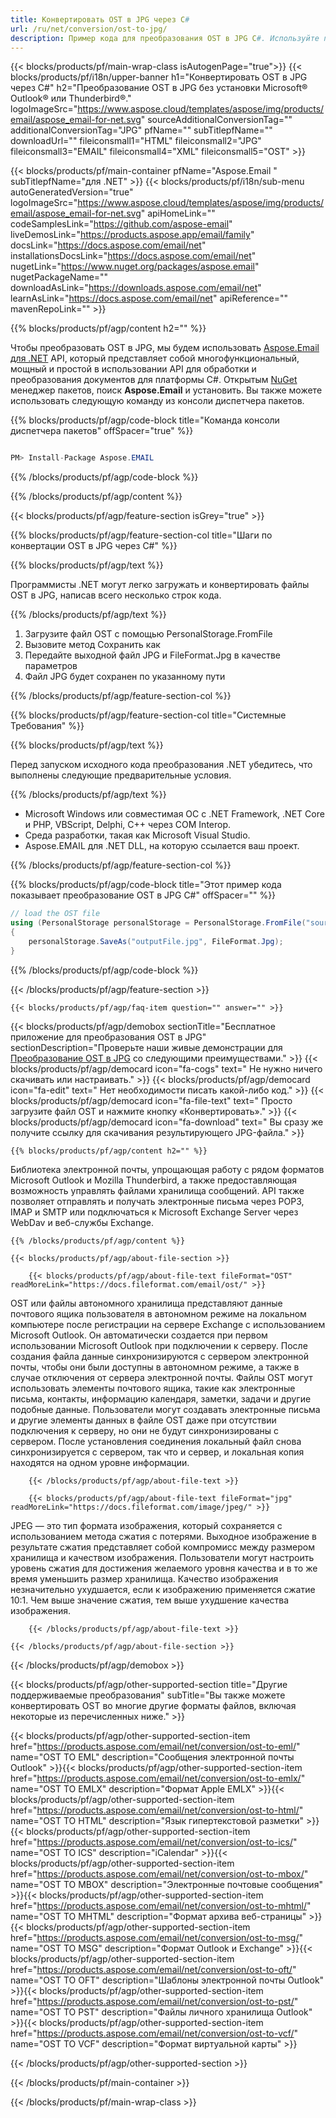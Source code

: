 ```yaml
---
title: Конвертировать OST в JPG через C#
url: /ru/net/conversion/ost-to-jpg/
description: Пример кода для преобразования OST в JPG C#. Используйте пример кода API для пакетного преобразования файлов OST в JPG в VB.NET, Asp.NET или любом приложении на основе .NET.
---
```


{{< blocks/products/pf/main-wrap-class isAutogenPage="true">}}
{{< blocks/products/pf/i18n/upper-banner h1="Конвертировать OST в JPG через C#" h2="Преобразование OST в JPG без установки Microsoft® Outlook® или Thunderbird®." logoImageSrc="https://www.aspose.cloud/templates/aspose/img/products/email/aspose_email-for-net.svg" sourceAdditionalConversionTag="" additionalConversionTag="JPG" pfName="" subTitlepfName="" downloadUrl="" fileiconsmall1="HTML" fileiconsmall2="JPG" fileiconsmall3="EMAIL" fileiconsmall4="XML" fileiconsmall5="OST" >}}

{{< blocks/products/pf/main-container pfName="Aspose.Email " subTitlepfName="для .NET" >}}
{{< blocks/products/pf/i18n/sub-menu autoGeneratedVersion="true" logoImageSrc="https://www.aspose.cloud/templates/aspose/img/products/email/aspose_email-for-net.svg" apiHomeLink="" codeSamplesLink="https://github.com/aspose-email" liveDemosLink="https://products.aspose.app/email/family" docsLink="https://docs.aspose.com/email/net" installationsDocsLink="https://docs.aspose.com/email/net" nugetLink="https://www.nuget.org/packages/aspose.email" nugetPackageName="" downloadAsLink="https://downloads.aspose.com/email/net" learnAsLink="https://docs.aspose.com/email/net" apiReference="" mavenRepoLink="" >}}

{{% blocks/products/pf/agp/content h2="" %}}

Чтобы преобразовать OST в JPG, мы будем использовать <a href="https://products.aspose.com/email/net">Aspose.Email для .NET</a> API, который представляет собой многофункциональный, мощный и простой в использовании API для обработки и преобразования документов для платформы C#. Открытым <a href="https://www.nuget.org/packages/aspose.email">NuGet</a> менеджер пакетов, поиск <b>Aspose.Email</b> и установить. Вы также можете использовать следующую команду из консоли диспетчера пакетов.

{{% blocks/products/pf/agp/code-block title="Команда консоли диспетчера пакетов" offSpacer="true" %}}

```cs

PM> Install-Package Aspose.EMAIL

```

{{% /blocks/products/pf/agp/code-block %}}

{{% /blocks/products/pf/agp/content %}}

{{< blocks/products/pf/agp/feature-section isGrey="true" >}}

{{% blocks/products/pf/agp/feature-section-col title="Шаги по конвертации OST в JPG через C#" %}}

{{% blocks/products/pf/agp/text %}}

 Программисты .NET могут легко загружать и конвертировать файлы OST в JPG, написав всего несколько строк кода.

{{% /blocks/products/pf/agp/text %}}

1. Загрузите файл OST с помощью PersonalStorage.FromFile
1. Вызовите метод Сохранить как
1. Передайте выходной файл JPG и FileFormat.Jpg в качестве параметров
1. Файл JPG будет сохранен по указанному пути


{{% /blocks/products/pf/agp/feature-section-col %}}

{{% blocks/products/pf/agp/feature-section-col title="Системные Требования" %}}

{{% blocks/products/pf/agp/text %}}

 Перед запуском исходного кода преобразования .NET убедитесь, что выполнены следующие предварительные условия.

{{% /blocks/products/pf/agp/text %}}

-  Microsoft Windows или совместимая ОС с .NET Framework, .NET Core и PHP, VBScript, Delphi, C++ через COM Interop.
-  Среда разработки, такая как Microsoft Visual Studio.
-  Aspose.EMAIL для .NET DLL, на которую ссылается ваш проект.

{{% /blocks/products/pf/agp/feature-section-col %}}

{{% blocks/products/pf/agp/code-block title="Этот пример кода показывает преобразование OST в JPG C#" offSpacer="" %}}

```cs
// load the OST file
using (PersonalStorage personalStorage = PersonalStorage.FromFile("sourceFile.ost"))
{
    personalStorage.SaveAs("outputFile.jpg", FileFormat.Jpg);
}

```

{{% /blocks/products/pf/agp/code-block %}}

{{< /blocks/products/pf/agp/feature-section >}}

    {{< blocks/products/pf/agp/faq-item question="" answer="" >}}


<!-- aboutfile Starts -->

{{< blocks/products/pf/agp/demobox sectionTitle="Бесплатное приложение для преобразования OST в JPG" sectionDescription="Проверьте наши живые демонстрации для [Преобразование OST в JPG](https://products.aspose.app/email/conversion/ost-to-jpg) со следующими преимуществами." >}}
        {{< blocks/products/pf/agp/democard icon="fa-cogs" text=" Не нужно ничего скачивать или настраивать." >}}
        {{< blocks/products/pf/agp/democard icon="fa-edit" text=" Нет необходимости писать какой-либо код." >}}
        {{< blocks/products/pf/agp/democard icon="fa-file-text" text=" Просто загрузите файл OST и нажмите кнопку «Конвертировать»." >}}
        {{< blocks/products/pf/agp/democard icon="fa-download" text=" Вы сразу же получите ссылку для скачивания результирующего JPG-файла." >}}

    {{% blocks/products/pf/agp/content h2="" %}}

Библиотека электронной почты, упрощающая работу с рядом форматов Microsoft Outlook и Mozilla Thunderbird, а также предоставляющая возможность управлять файлами хранилища сообщений. API также позволяет отправлять и получать электронные письма через POP3, IMAP и SMTP или подключаться к Microsoft Exchange Server через WebDav и веб-службы Exchange.



    {{% /blocks/products/pf/agp/content %}}

    {{< blocks/products/pf/agp/about-file-section >}}

        {{< blocks/products/pf/agp/about-file-text fileFormat="OST" readMoreLink="https://docs.fileformat.com/email/ost/" >}}
OST или файлы автономного хранилища представляют данные почтового ящика пользователя в автономном режиме на локальном компьютере после регистрации на сервере Exchange с использованием Microsoft Outlook. Он автоматически создается при первом использовании Microsoft Outlook при подключении к серверу. После создания файла данные синхронизируются с сервером электронной почты, чтобы они были доступны в автономном режиме, а также в случае отключения от сервера электронной почты. Файлы OST могут использовать элементы почтового ящика, такие как электронные письма, контакты, информацию календаря, заметки, задачи и другие подобные данные. Пользователи могут создавать электронные письма и другие элементы данных в файле OST даже при отсутствии подключения к серверу, но они не будут синхронизированы с сервером. После установления соединения локальный файл снова синхронизируется с сервером, так что и сервер, и локальная копия находятся на одном уровне информации.

        {{< /blocks/products/pf/agp/about-file-text >}}

        {{< blocks/products/pf/agp/about-file-text fileFormat="jpg" readMoreLink="https://docs.fileformat.com/image/jpeg/" >}}
JPEG — это тип формата изображения, который сохраняется с использованием метода сжатия с потерями. Выходное изображение в результате сжатия представляет собой компромисс между размером хранилища и качеством изображения. Пользователи могут настроить уровень сжатия для достижения желаемого уровня качества и в то же время уменьшить размер хранилища. Качество изображения незначительно ухудшается, если к изображению применяется сжатие 10:1. Чем выше значение сжатия, тем выше ухудшение качества изображения.

        {{< /blocks/products/pf/agp/about-file-text >}}

    {{< /blocks/products/pf/agp/about-file-section >}}

{{< /blocks/products/pf/agp/demobox >}}

<!-- aboutfile Ends -->

{{< blocks/products/pf/agp/other-supported-section title="Другие поддерживаемые преобразования" subTitle="Вы также можете конвертировать OST во многие другие форматы файлов, включая некоторые из перечисленных ниже." >}}

{{< blocks/products/pf/agp/other-supported-section-item href="https://products.aspose.com/email/net/conversion/ost-to-eml/" name="OST TO EML" description="Сообщения электронной почты Outlook" >}}{{< blocks/products/pf/agp/other-supported-section-item href="https://products.aspose.com/email/net/conversion/ost-to-emlx/" name="OST TO EMLX" description="Формат Apple EMLX" >}}{{< blocks/products/pf/agp/other-supported-section-item href="https://products.aspose.com/email/net/conversion/ost-to-html/" name="OST TO HTML" description="Язык гипертекстовой разметки" >}}{{< blocks/products/pf/agp/other-supported-section-item href="https://products.aspose.com/email/net/conversion/ost-to-ics/" name="OST TO ICS" description="iCalendar" >}}{{< blocks/products/pf/agp/other-supported-section-item href="https://products.aspose.com/email/net/conversion/ost-to-mbox/" name="OST TO MBOX" description="Электронные почтовые сообщения" >}}{{< blocks/products/pf/agp/other-supported-section-item href="https://products.aspose.com/email/net/conversion/ost-to-mhtml/" name="OST TO MHTML" description="Формат архива веб-страницы" >}}{{< blocks/products/pf/agp/other-supported-section-item href="https://products.aspose.com/email/net/conversion/ost-to-msg/" name="OST TO MSG" description="Формат Outlook и Exchange" >}}{{< blocks/products/pf/agp/other-supported-section-item href="https://products.aspose.com/email/net/conversion/ost-to-oft/" name="OST TO OFT" description="Шаблоны электронной почты Outlook" >}}{{< blocks/products/pf/agp/other-supported-section-item href="https://products.aspose.com/email/net/conversion/ost-to-pst/" name="OST TO PST" description="Файлы личного хранилища Outlook" >}}{{< blocks/products/pf/agp/other-supported-section-item href="https://products.aspose.com/email/net/conversion/ost-to-vcf/" name="OST TO VCF" description="Формат виртуальной карты" >}}

{{< /blocks/products/pf/agp/other-supported-section >}}

{{< /blocks/products/pf/main-container >}}
   
{{< /blocks/products/pf/main-wrap-class >}}